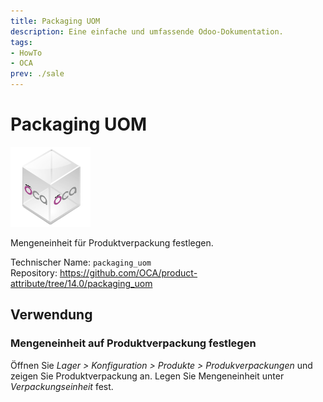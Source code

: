 ```yaml
---
title: Packaging UOM
description: Eine einfache und umfassende Odoo-Dokumentation.
tags:
- HowTo
- OCA
prev: ./sale
---
```

# Packaging UOM
![icon_oca_app](assets/icon_oca_app.png)

Mengeneinheit für Produktverpackung festlegen.

Technischer Name: `packaging_uom`\
Repository: <https://github.com/OCA/product-attribute/tree/14.0/packaging_uom>

## Verwendung

### Mengeneinheit auf Produktverpackung festlegen

Öffnen Sie *Lager > Konfiguration > Produkte > Produkverpackungen* und zeigen Sie Produktverpackung an. Legen Sie Mengeneinheit unter *Verpackungseinheit* fest.